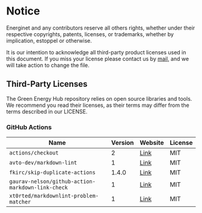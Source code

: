 # Notice

Energinet and any contributors reserve all others rights, whether under their respective copyrights, patents, licenses, or trademarks, whether by implication, estoppel or otherwise.

It is our intention to acknowledge all third-party product licenses used in this document. If you miss your license please contact us by [mail](greenenergyhub@energinet.dk), and we will take action to change the file.

## Third-Party Licenses

The Green Energy Hub repository relies on open source libraries and tools. We recommend you read their licenses, as their terms may differ from the terms described in our LICENSE.

### GitHub Actions

<!--
Table content created using this command:

  grep -rh " uses: " .github/**/*.y*ml | sed 's/[ -]*uses: //g' | grep -v "./.github/actions" | sort -u | sed 's/\(.*\)@v\?\(.*\)/| `\1` | \2 | [Link](https:\/\/github.com\/\1) | MIT |/'

Please fix LICENSE and add probably also (re)add `Azure CLI` in case you update the whole table.

  | `Azure CLI` | | [Link](https://aka.ms/InstallAzureCLIDeb) | MIT |` 
-->

| Name | Version | Website | License |
| -- | -- | -- | -- |
| `actions/checkout` | 2 | [Link](https://github.com/actions/checkout) | MIT |
| `avto-dev/markdown-lint` | 1 | [Link](https://github.com/avto-dev/markdown-lint) | MIT |
| `fkirc/skip-duplicate-actions` | 1.4.0 | [Link](https://github.com/fkirc/skip-duplicate-actions) | MIT |
| `gaurav-nelson/github-action-markdown-link-check` | 1 | [Link](https://github.com/gaurav-nelson/github-action-markdown-link-check) | MIT |
| `xt0rted/markdownlint-problem-matcher` | 1 | [Link](https://github.com/xt0rted/markdownlint-problem-matcher) | MIT |
